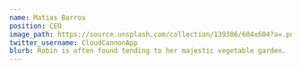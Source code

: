 ```yaml
---
name: Matias Barros
position: CEO
image_path: https://source.unsplash.com/collection/139386/604x604?a=.png
twitter_username: CloudCannonApp
blurb: Robin is often found tending to her majestic vegetable garden.
---
```

